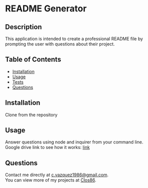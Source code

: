 # README Generator
    
  ## Description 
  This application is intended to create a professional README file by prompting the user with questions about their project.
  ## Table of Contents
  * [Installation](#installation)
  * [Usage](#usage) 
  * [Tests](#tests)
  * [Questions](#questions)
  
  ## Installation 
  Clone from the repository
  ## Usage 
  Answer questions using node and inquirer from your command line.  
  Google drive link to see how it works: [link](https://drive.google.com/file/d/1gef8zoK_zDXlTQzusk6SnymQBEeNpvEq/view?usp=sharing)
  
  ## Questions
  Contact me directly at [c.vazquez1986@gmail.com](mailto:c.vazquez1986@gmail.com).  
  You can view more of my projects at [Clos86](https://github.com/Clos86).
